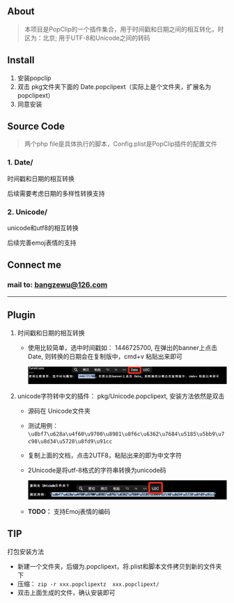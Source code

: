 About
---
> 本项目是PopClip的一个插件集合，用于时间戳和日期之间的相互转化，时区为：北京; 用于UTF-8和Unicode之间的转码

Install
----
1. 安装popclip
2. 双击 pkg文件夹下面的 Date.popclipext（实际上是个文件夹，扩展名为popclipext）
3. 同意安装


Source Code
------
> 两个php file是具体执行的脚本，Config.plist是PopClip插件的配置文件

### 1. Date/
时间戳和日期的相互转换

后续需要考虑日期的多样性转换支持

### 2. Unicode/
unicode和utf8的相互转换

后续完善emoj表情的支持


Connect me
----
### mail to: bangzewu@126.com


***



Plugin
---
1. 时间戳和日期的相互转换
	- 使用比较简单，选中时间戳如： 1446725700, 在弹出的banner上点击 Date, 则转换的日期会在复制版中，cmd+v 粘贴出来即可

		![时间戳转日期教程](image/2date.png)

2. unicode字符转中文的插件： pkg/Unicode.popclipext, 安装方法依然是双击

   - 源码在 Unicode文件夹
   - 测试用例： `\u8bf7\u628a\u4f60\u9700\u8981\u8f6c\u6362\u7684\u5185\u5bb9\u7c98\u8d34\u5728\u8fd9\u91cc`
   - 复制上面的文档，点击2UTF8，粘贴出来的即为中文字符
   - 2Unicode是将utf-8格式的字符串转换为unicode码

     ![unicode转码操作示意图](image/u2c.png)
     
   - **TODO：** 支持Emoj表情的编码


TIP
---
打包安装方法

- 新建一个文件夹，后缀为.popclipext，将.plist和脚本文件拷贝到新的文件夹下
- 压缩： `zip -r xxx.popclipextz  xxx.popclipext/`
- 双击上面生成的文件，确认安装即可
